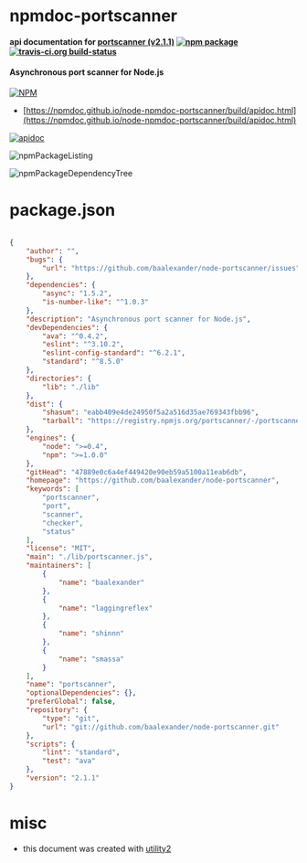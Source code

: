 # npmdoc-portscanner

#### api documentation for  [portscanner (v2.1.1)](https://github.com/baalexander/node-portscanner)  [![npm package](https://img.shields.io/npm/v/npmdoc-portscanner.svg?style=flat-square)](https://www.npmjs.org/package/npmdoc-portscanner) [![travis-ci.org build-status](https://api.travis-ci.org/npmdoc/node-npmdoc-portscanner.svg)](https://travis-ci.org/npmdoc/node-npmdoc-portscanner)

#### Asynchronous port scanner for Node.js

[![NPM](https://nodei.co/npm/portscanner.png?downloads=true&downloadRank=true&stars=true)](https://www.npmjs.com/package/portscanner)

- [https://npmdoc.github.io/node-npmdoc-portscanner/build/apidoc.html](https://npmdoc.github.io/node-npmdoc-portscanner/build/apidoc.html)

[![apidoc](https://npmdoc.github.io/node-npmdoc-portscanner/build/screenCapture.buildCi.browser.%252Ftmp%252Fbuild%252Fapidoc.html.png)](https://npmdoc.github.io/node-npmdoc-portscanner/build/apidoc.html)

![npmPackageListing](https://npmdoc.github.io/node-npmdoc-portscanner/build/screenCapture.npmPackageListing.svg)

![npmPackageDependencyTree](https://npmdoc.github.io/node-npmdoc-portscanner/build/screenCapture.npmPackageDependencyTree.svg)



# package.json

```json

{
    "author": "",
    "bugs": {
        "url": "https://github.com/baalexander/node-portscanner/issues"
    },
    "dependencies": {
        "async": "1.5.2",
        "is-number-like": "^1.0.3"
    },
    "description": "Asynchronous port scanner for Node.js",
    "devDependencies": {
        "ava": "^0.4.2",
        "eslint": "^3.10.2",
        "eslint-config-standard": "^6.2.1",
        "standard": "^8.5.0"
    },
    "directories": {
        "lib": "./lib"
    },
    "dist": {
        "shasum": "eabb409e4de24950f5a2a516d35ae769343fbb96",
        "tarball": "https://registry.npmjs.org/portscanner/-/portscanner-2.1.1.tgz"
    },
    "engines": {
        "node": ">=0.4",
        "npm": ">=1.0.0"
    },
    "gitHead": "47889e0c6a4ef449420e90eb59a5100a11eab6db",
    "homepage": "https://github.com/baalexander/node-portscanner",
    "keywords": [
        "portscanner",
        "port",
        "scanner",
        "checker",
        "status"
    ],
    "license": "MIT",
    "main": "./lib/portscanner.js",
    "maintainers": [
        {
            "name": "baalexander"
        },
        {
            "name": "laggingreflex"
        },
        {
            "name": "shinnn"
        },
        {
            "name": "smassa"
        }
    ],
    "name": "portscanner",
    "optionalDependencies": {},
    "preferGlobal": false,
    "repository": {
        "type": "git",
        "url": "git://github.com/baalexander/node-portscanner.git"
    },
    "scripts": {
        "lint": "standard",
        "test": "ava"
    },
    "version": "2.1.1"
}
```



# misc
- this document was created with [utility2](https://github.com/kaizhu256/node-utility2)
